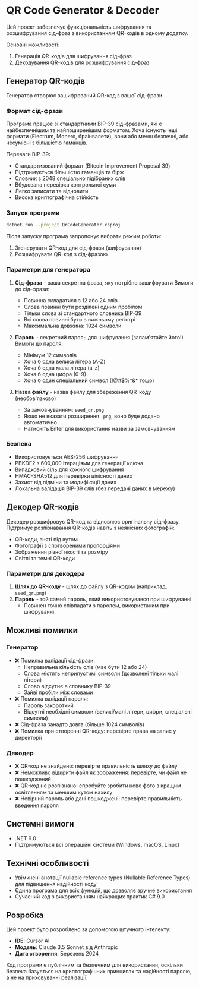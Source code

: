 # QR Code Generator & Decoder

Цей проект забезпечує функціональність шифрування та розшифрування сід-фраз з використанням QR-кодів в одному додатку.

Основні можливості:
1. Генерація QR-кодів для шифрування сід-фраз
2. Декодування QR-кодів для розшифрування сід-фраз

## Генератор QR-кодів

Генератор створює зашифрований QR-код з вашої сід-фрази.

### Формат сід-фрази

Програма працює зі стандартними BIP-39 сід-фразами, які є найбезпечнішим та найпоширенішим форматом. Хоча існують інші формати (Electrum, Monero, браінвалети), вони або менш безпечні, або несумісні з більшістю гаманців.

Переваги BIP-39:
- Стандартизований формат (Bitcoin Improvement Proposal 39)
- Підтримується більшістю гаманців та бірж
- Словник з 2048 спеціально підібраних слів
- Вбудована перевірка контрольної суми
- Легко записати та відновити
- Висока криптографічна стійкість

### Запуск програми

```bash
dotnet run --project QrCodeGenerator.csproj
```

Після запуску програма запропонує вибрати режим роботи:
1. Згенерувати QR-код для сід-фрази (шифрування)
2. Розшифрувати QR-код з сід-фразою

### Параметри для генератора
1. **Сід-фраза** - ваша секретна фраза, яку потрібно зашифрувати
   Вимоги до сід-фрази:
   - Повинна складатися з 12 або 24 слів
   - Слова повинні бути розділені одним пробілом
   - Тільки слова зі стандартного словника BIP-39
   - Всі слова повинні бути в нижньому регістрі
   - Максимальна довжина: 1024 символи

2. **Пароль** - секретний пароль для шифрування (запам'ятайте його!)
   Вимоги до пароля:
   - Мінімум 12 символів
   - Хоча б одна велика літера (A-Z)
   - Хоча б одна мала літера (a-z)
   - Хоча б одна цифра (0-9)
   - Хоча б один спеціальний символ (!@#$%^&* тощо)

3. **Назва файлу** - назва файлу для збереження QR-коду (необов'язково)
   - За замовчуванням: `seed_qr.png`
   - Якщо не вказати розширення `.png`, воно буде додано автоматично
   - Натисніть Enter для використання назви за замовчуванням

### Безпека
- Використовується AES-256 шифрування
- PBKDF2 з 600,000 ітераціями для генерації ключа
- Випадковий сіль для кожного шифрування
- HMAC-SHA512 для перевірки цілісності даних
- Захист від підміни та модифікації даних
- Локальна валідація BIP-39 слів (без передачі даних в мережу)

## Декодер QR-кодів

Декодер розшифровує QR-код та відновлює оригінальну сід-фразу. Підтримує розпізнавання QR-кодів навіть з неякісних фотографій:
- QR-коди, зняті під кутом
- Фотографії з спотвореними пропорціями
- Зображення різної якості та розміру
- Світлі та темні QR-коди

### Параметри для декодера
1. **Шлях до QR-коду** - шлях до файлу з QR-кодом (наприклад, `seed_qr.png`)
2. **Пароль** - той самий пароль, який використовувався при шифруванні
   - Повинен точно співпадати з паролем, використаним при шифруванні

## Можливі помилки

### Генератор
- ❌ Помилка валідації сід-фрази:
  - Неправильна кількість слів (має бути 12 або 24)
  - Слова містять неприпустимі символи (дозволені тільки малі літери)
  - Слово відсутнє в словнику BIP-39
  - Зайві пробіли між словами
- ❌ Помилка валідації пароля:
  - Пароль закороткий
  - Відсутні необхідні символи (великі/малі літери, цифри, спеціальні символи)
- ❌ Сід-фраза занадто довга (більше 1024 символів)
- ❌ Помилка при створенні QR-коду: перевірте права на запис у директорії

### Декодер
- ❌ QR-код не знайдено: перевірте правильність шляху до файлу
- ❌ Неможливо відкрити файл як зображення: перевірте, чи файл не пошкоджений
- ❌ QR-код не розпізнано: спробуйте зробити нове фото з кращим освітленням та меншим кутом нахилу
- ❌ Невірний пароль або дані пошкоджені: перевірте правильність введення пароля

## Системні вимоги
- .NET 9.0
- Підтримуються всі операційні системи (Windows, macOS, Linux)

## Технічні особливості
- Увімкнені анотації nullable reference types (Nullable Reference Types) для підвищення надійності коду
- Єдина програма для всіх функцій, що дозволяє зручне використання
- Сучасний код з використанням найкращих практик C# 9.0

## Розробка

Цей проект було розроблено за допомогою штучного інтелекту:
- **IDE**: Cursor AI
- **Модель**: Claude 3.5 Sonnet від Anthropic
- **Дата створення**: Березень 2024

Код програми є публічним та безпечним для використання, оскільки безпека базується на криптографічних принципах та надійності паролю, а не на приховуванні реалізації.